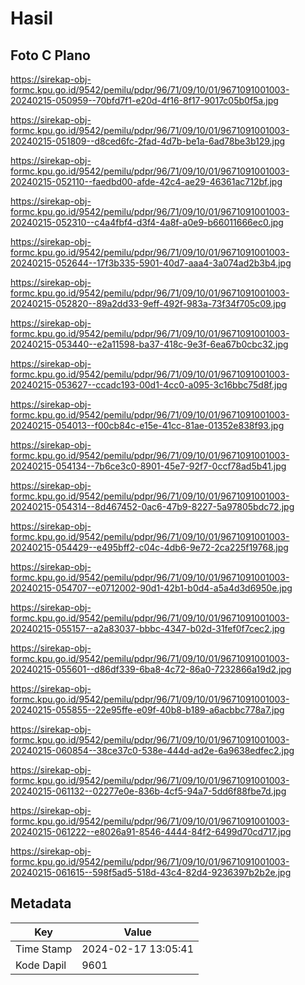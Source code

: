 # Hasil

## Foto C Plano

https://sirekap-obj-formc.kpu.go.id/9542/pemilu/pdpr/96/71/09/10/01/9671091001003-20240215-050959--70bfd7f1-e20d-4f16-8f17-9017c05b0f5a.jpg

https://sirekap-obj-formc.kpu.go.id/9542/pemilu/pdpr/96/71/09/10/01/9671091001003-20240215-051809--d8ced6fc-2fad-4d7b-be1a-6ad78be3b129.jpg

https://sirekap-obj-formc.kpu.go.id/9542/pemilu/pdpr/96/71/09/10/01/9671091001003-20240215-052110--faedbd00-afde-42c4-ae29-46361ac712bf.jpg

https://sirekap-obj-formc.kpu.go.id/9542/pemilu/pdpr/96/71/09/10/01/9671091001003-20240215-052310--c4a4fbf4-d3f4-4a8f-a0e9-b66011666ec0.jpg

https://sirekap-obj-formc.kpu.go.id/9542/pemilu/pdpr/96/71/09/10/01/9671091001003-20240215-052644--17f3b335-5901-40d7-aaa4-3a074ad2b3b4.jpg

https://sirekap-obj-formc.kpu.go.id/9542/pemilu/pdpr/96/71/09/10/01/9671091001003-20240215-052820--89a2dd33-9eff-492f-983a-73f34f705c09.jpg

https://sirekap-obj-formc.kpu.go.id/9542/pemilu/pdpr/96/71/09/10/01/9671091001003-20240215-053440--e2a11598-ba37-418c-9e3f-6ea67b0cbc32.jpg

https://sirekap-obj-formc.kpu.go.id/9542/pemilu/pdpr/96/71/09/10/01/9671091001003-20240215-053627--ccadc193-00d1-4cc0-a095-3c16bbc75d8f.jpg

https://sirekap-obj-formc.kpu.go.id/9542/pemilu/pdpr/96/71/09/10/01/9671091001003-20240215-054013--f00cb84c-e15e-41cc-81ae-01352e838f93.jpg

https://sirekap-obj-formc.kpu.go.id/9542/pemilu/pdpr/96/71/09/10/01/9671091001003-20240215-054134--7b6ce3c0-8901-45e7-92f7-0ccf78ad5b41.jpg

https://sirekap-obj-formc.kpu.go.id/9542/pemilu/pdpr/96/71/09/10/01/9671091001003-20240215-054314--8d467452-0ac6-47b9-8227-5a97805bdc72.jpg

https://sirekap-obj-formc.kpu.go.id/9542/pemilu/pdpr/96/71/09/10/01/9671091001003-20240215-054429--e495bff2-c04c-4db6-9e72-2ca225f19768.jpg

https://sirekap-obj-formc.kpu.go.id/9542/pemilu/pdpr/96/71/09/10/01/9671091001003-20240215-054707--e0712002-90d1-42b1-b0d4-a5a4d3d6950e.jpg

https://sirekap-obj-formc.kpu.go.id/9542/pemilu/pdpr/96/71/09/10/01/9671091001003-20240215-055157--a2a83037-bbbc-4347-b02d-31fef0f7cec2.jpg

https://sirekap-obj-formc.kpu.go.id/9542/pemilu/pdpr/96/71/09/10/01/9671091001003-20240215-055601--d86df339-6ba8-4c72-86a0-7232866a19d2.jpg

https://sirekap-obj-formc.kpu.go.id/9542/pemilu/pdpr/96/71/09/10/01/9671091001003-20240215-055855--22e95ffe-e09f-40b8-b189-a6acbbc778a7.jpg

https://sirekap-obj-formc.kpu.go.id/9542/pemilu/pdpr/96/71/09/10/01/9671091001003-20240215-060854--38ce37c0-538e-444d-ad2e-6a9638edfec2.jpg

https://sirekap-obj-formc.kpu.go.id/9542/pemilu/pdpr/96/71/09/10/01/9671091001003-20240215-061132--02277e0e-836b-4cf5-94a7-5dd6f88fbe7d.jpg

https://sirekap-obj-formc.kpu.go.id/9542/pemilu/pdpr/96/71/09/10/01/9671091001003-20240215-061222--e8026a91-8546-4444-84f2-6499d70cd717.jpg

https://sirekap-obj-formc.kpu.go.id/9542/pemilu/pdpr/96/71/09/10/01/9671091001003-20240215-061615--598f5ad5-518d-43c4-82d4-9236397b2b2e.jpg


## Metadata

| Key        | Value               |
| ---------- | ------------------- |
| Time Stamp | 2024-02-17 13:05:41 |
| Kode Dapil | 9601                |



